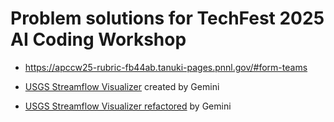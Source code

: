 # Problem solutions for TechFest 2025 AI Coding Workshop

- https://apccw25-rubric-fb44ab.tanuki-pages.pnnl.gov/#form-teams

- [USGS Streamflow Visualizer](https://gemini.google.com/share/5bbb1cf7b64f) created by Gemini
- [USGS Streamflow Visualizer refactored](https://g.co/gemini/share/2a4e3eda346e) by Gemini